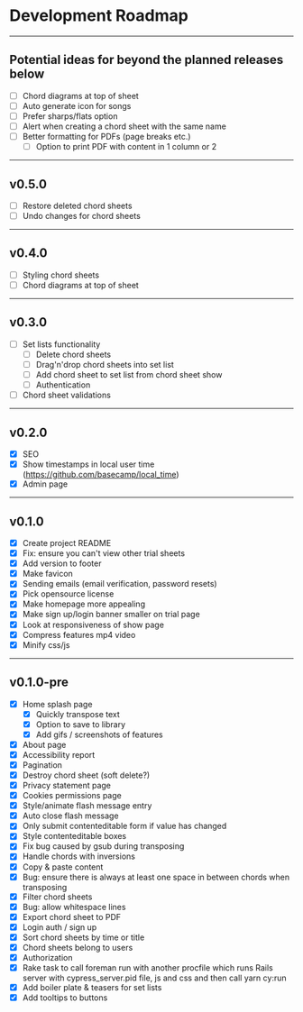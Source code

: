 # Development Roadmap
---

## Potential ideas for beyond the planned releases below
- [ ] Chord diagrams at top of sheet
- [ ] Auto generate icon for songs
- [ ] Prefer sharps/flats option
- [ ] Alert when creating a chord sheet with the same name
- [ ] Better formatting for PDFs (page breaks etc.)
  - [ ] Option to print PDF with content in 1 column or 2

---

## v0.5.0
- [ ] Restore deleted chord sheets
- [ ] Undo changes for chord sheets

---

## v0.4.0
- [ ] Styling chord sheets
- [ ] Chord diagrams at top of sheet

---

## v0.3.0
- [ ] Set lists functionality
  - [ ] Delete chord sheets
  - [ ] Drag'n'drop chord sheets into set list
  - [ ] Add chord sheet to set list from chord sheet show
  - [ ] Authentication
- [ ] Chord sheet validations

---
## v0.2.0
- [x] SEO
- [x] Show timestamps in local user time (https://github.com/basecamp/local_time)
- [x] Admin page

---
## v0.1.0
- [x] Create project README
- [x] Fix: ensure you can't view other trial sheets
- [x] Add version to footer
- [x] Make favicon
- [x] Sending emails (email verification, password resets)
- [x] Pick opensource license
- [x] Make homepage more appealing
- [x] Make sign up/login banner smaller on trial page
- [x] Look at responsiveness of show page
- [x] Compress features mp4 video
- [x] Minify css/js

---
## v0.1.0-pre
- [x] Home splash page
  - [x] Quickly transpose text
  - [x] Option to save to library
  - [x] Add gifs / screenshots of features
- [x] About page
- [x] Accessibility report
- [x] Pagination
- [x] Destroy chord sheet (soft delete?)
- [x] Privacy statement page
- [x] Cookies permissions page
- [x] Style/animate flash message entry
- [x] Auto close flash message
- [x] Only submit contenteditable form if value has changed
- [x] Style contenteditable boxes
- [x] Fix bug caused by gsub during transposing
- [x] Handle chords with inversions
- [x] Copy & paste content
- [x] Bug: ensure there is always at least one space in between chords when transposing
- [x] Filter chord sheets
- [x] Bug: allow whitespace lines
- [x] Export chord sheet to PDF
- [x] Login auth / sign up
- [x] Sort chord sheets by time or title
- [x] Chord sheets belong to users
- [x] Authorization
- [x] Rake task to call foreman run with another procfile which runs Rails server with cypress_server.pid file, js and css and then call yarn cy:run
- [x] Add boiler plate & teasers for set lists
- [x] Add tooltips to buttons
